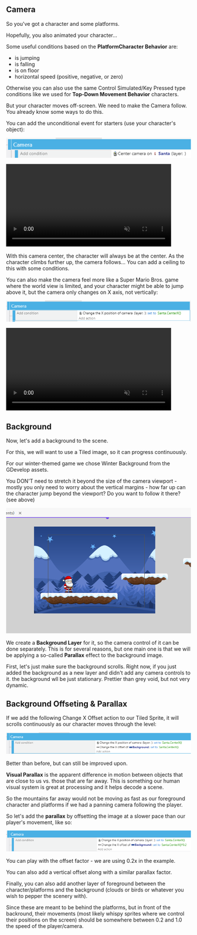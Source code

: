 Camera
---

So you've got a character and some platforms.

Hopefully, you also animated your character...

Some useful conditions based on the **PlatformCharacter Behavior** are:

- is jumping
- is falling
- is on floor
- horizontal speed (positive, negative, or zero)

Otherwise you can also use the same Control Simulated/Key Pressed type conditions like we used for **Top-Down Movement Behavior** characters.

But your character moves off-screen.  We need to make the Camera follow.
You already know some ways to do this.

You can add the unconditional event for starters (use your character's object):

![](images/camera.png) 

<video autoplay muted loop width=450 height="auto">
  <source src="images/centerOnObject.mp4" type="video/mp4">
</video>

With this camera center, the character will always be at the center.  As the character climbs further up, the camera follows... You can add a ceiling to this with some conditions.

You can also make the camera feel more like a Super Mario Bros. game where the world view is limited, and your character might be able to jump above it, but the camera only changes on X axis, not vertically:

![](images/cameraXonly.png)

<video autoplay muted loop width=450 height="auto">
  <source src="images/centerXOnly.mp4" type="video/mp4">
</video>


## Background

Now, let's add a background to the scene.

For this, we will want to use a Tiled image, so it can progress continuously.

For our winter-themed game we chose Winter Background from the GDevelop assets.

You DON'T need to stretch it beyond the size of the camera viewport - mostly you only need to worry about the vertical margins - how far up can the character jump beyond the viewport?  Do you want to follow it there? (see above)

![](images/background.png)

We create a **Background Layer** for it, so the camera control of it can be done separately.  This is for several reasons, but one main one is that we will be applying a so-called **Parallax** effect to the background image.

First, let's just make sure the background scrolls.  Right now, if you just added the background as a new layer and didn't add any camera controls to it. the background wll be just stationary.  Prettier than grey void, but not very dynamic.

## Background Offseting & Parallax

If we add the following Change X Offset action to our Tiled Sprite, it will scrolls continuously as our character moves through the level:

![](images/backgroundEvent.png)

Better than before, but can still be improved upon.

**Visual Parallax** is the apparent difference in motion between objects that are close to us vs. those that are far away.  This is something our human visual system is great at processing and it helps decode a scene.

So the mountains far away would not be moving as fast as our foreground character and platforms if we had a panning camera following the player.

So let's add the **parallax** by offsetting the image at a slower pace than our player's movement, like so:

![](images/parallax.png)

You can play with the offset factor - we are using 0.2x in the example.

You can also add a vertical offset along with a similar parallax factor.

Finally, you can also add another layer of foreground between the character/platforms and the background (clouds or birds or whatever you wish to pepper the scenery with).  

Since these are meant to be behind the platforms, but in front of the backround, their movements (most likely whispy sprites where we control their positions on the screen) should be somewhere between 0.2 and 1.0 the speed of the player/camera.


